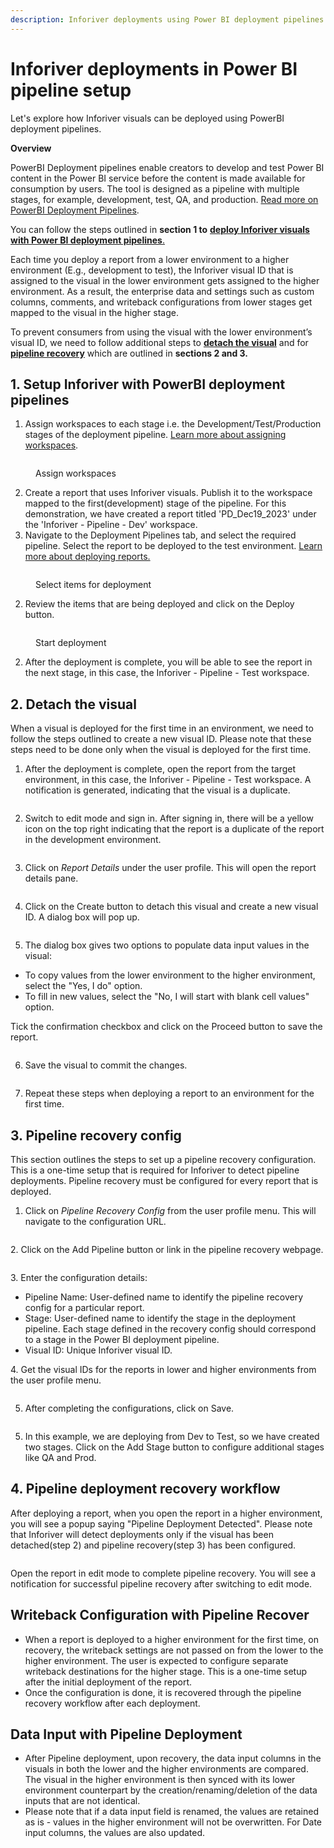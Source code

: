 ```yaml
---
description: Inforiver deployments using Power BI deployment pipelines
---
```


# Inforiver deployments in Power BI pipeline setup

Let's explore how Inforiver visuals can be deployed using PowerBI deployment pipelines.

**Overview**

PowerBI Deployment pipelines enable creators to develop and test Power BI content in the Power BI service before the content is made available for consumption by users. The tool is designed as a pipeline with multiple stages, for example, development, test, QA, and production. [Read more on PowerBI Deployment Pipelines](https://nam12.safelinks.protection.outlook.com/?url=https%3A%2F%2Flearn.microsoft.com%2Fen-us%2Ffabric%2Fcicd%2Fdeployment-pipelines%2Fintro-to-deployment-pipelines\&data=05%7C01%7CDeepthyD%40lumel.com%7Ca87a79fb0b12450c528508dbc0b0a156%7C9f84ee4bbee342f7b84ce57e5e92f105%7C0%7C0%7C638315637090593779%7CUnknown%7CTWFpbGZsb3d8eyJWIjoiMC4wLjAwMDAiLCJQIjoiV2luMzIiLCJBTiI6Ik1haWwiLCJXVCI6Mn0%3D%7C3000%7C%7C%7C\&sdata=tVBVdrJJ4Zlr4nx%2FV%2FFPPTwvnSB48LD%2BroaOexysB7k%3D\&reserved=0).&#x20;

You can follow the steps outlined in **section 1 to** [**deploy Inforiver visuals with Power BI deployment pipelines**.](inforiver-deployments-in-power-bi-pipeline-setup.md#1.-setup-inforiver-with-powerbi-deployment-pipelines)

Each time you deploy a report from a lower environment to a higher environment (E.g., development to test), the Inforiver visual ID that is assigned to the visual in the lower environment gets assigned to the higher environment. As a result, the enterprise data and settings such as custom columns, comments, and writeback configurations from lower stages get mapped to the visual in the higher stage.

To prevent consumers from using the visual with the lower environment’s visual ID, we need to follow additional steps to [**detach the visual**](inforiver-deployments-in-power-bi-pipeline-setup.md#2.-detach-the-visual) and for [**pipeline recovery**](inforiver-deployments-in-power-bi-pipeline-setup.md#3.-pipeline-recovery-config) which are outlined in **sections 2 and 3.**&#x20;

## 1. Setup Inforiver with PowerBI deployment pipelines

1. Assign workspaces to each stage i.e. the Development/Test/Production stages of the deployment pipeline. [Learn more about assigning workspaces](https://learn.microsoft.com/en-us/fabric/cicd/deployment-pipelines/assign-pipeline).&#x20;

<figure><img src="../../.gitbook/assets/image (10) (1) (1) (1).png" alt=""><figcaption><p>Assign workspaces</p></figcaption></figure>

2. Create a report that uses Inforiver visuals. Publish it to the workspace mapped to the first(development) stage of the pipeline. For this demonstration, we have created a report titled 'PD\_Dec19\_2023' under the 'Inforiver - Pipeline - Dev' workspace.&#x20;
3. Navigate to the Deployment Pipelines tab, and select the required pipeline. Select the report to be deployed to the test environment. [Learn more about deploying reports.](https://learn.microsoft.com/en-us/fabric/cicd/deployment-pipelines/deploy-content)

<figure><img src="../../.gitbook/assets/image (333).png" alt=""><figcaption><p>Select items for deployment</p></figcaption></figure>

2. Review the items that are being deployed and click on the Deploy button.

<figure><img src="../../.gitbook/assets/image (334).png" alt=""><figcaption><p>Start deployment</p></figcaption></figure>

2. After the deployment is complete, you will be able to see the report in the next stage, in this case, the Inforiver - Pipeline - Test workspace.

## 2. Detach the visual

When a visual is deployed for the first time in an environment, we need to follow the steps outlined to create a new visual ID. Please note that these steps need to be done only when the visual is deployed for the first time.&#x20;

1. After the deployment is complete, open the report from the target environment, in this case, the Inforiver - Pipeline - Test workspace. A notification is generated, indicating that the visual is a duplicate.

<figure><img src="../../.gitbook/assets/image (337).png" alt=""><figcaption></figcaption></figure>

2. Switch to edit mode and sign in. After signing in, there will be a yellow icon on the top right indicating that the report is a duplicate of the report in the development environment.

<figure><img src="../../.gitbook/assets/image (338).png" alt=""><figcaption></figcaption></figure>

3. Click on _Report Details_ under the user profile. This will open the report details pane.

<figure><img src="../../.gitbook/assets/image (339).png" alt=""><figcaption></figcaption></figure>

4. Click on the Create button to detach this visual and create a new visual ID. A dialog box will pop up.&#x20;

<figure><img src="../../.gitbook/assets/image (340).png" alt=""><figcaption></figcaption></figure>

5. The dialog box gives two options to populate data input values in the visual:

* To copy values from the lower environment to the higher environment, select the "Yes, I do" option.
* To fill in new values, select the "No, I will start with blank cell values" option.

Tick the confirmation checkbox and click on the Proceed button to save the report.

<figure><img src="../../.gitbook/assets/image (341).png" alt=""><figcaption></figcaption></figure>

6. Save the visual to commit the changes.

<figure><img src="../../.gitbook/assets/image (342).png" alt=""><figcaption></figcaption></figure>

7. Repeat these steps when deploying a report to an environment for the first time.

## 3. **Pipeline recovery config**

This section outlines the steps to set up a pipeline recovery configuration. This is a one-time setup that is required for Inforiver to detect pipeline deployments. Pipeline recovery must be configured for every report that is deployed.

1. Click on _Pipeline Recovery Config_ from the user profile menu. This will navigate to the configuration URL.

<figure><img src="../../.gitbook/assets/image (343).png" alt=""><figcaption></figcaption></figure>

2\. Click on the Add Pipeline button or link in the pipeline recovery webpage.

<figure><img src="../../.gitbook/assets/image (344).png" alt=""><figcaption></figcaption></figure>

3\. Enter the configuration details:

* Pipeline Name: User-defined name to identify the pipeline recovery config for a particular report.
* Stage: User-defined name to identify the stage in the deployment pipeline. Each stage defined in the recovery config should correspond to a stage in the Power BI deployment pipeline.
* Visual ID: Unique Inforiver visual ID.

4\. Get the visual IDs for the reports in lower and higher environments from the user profile menu.

<figure><img src="../../.gitbook/assets/image (349).png" alt=""><figcaption></figcaption></figure>

5. After completing the configurations, click on Save.&#x20;

<figure><img src="../../.gitbook/assets/image (350).png" alt=""><figcaption></figcaption></figure>

5. In this example, we are deploying from Dev to Test, so we have created two stages. Click on the Add Stage button to configure additional stages like QA and Prod.

## **4. Pipeline deployment recovery workflow**

&#x20;After deploying a report, when you open the report in a higher environment, you will see a popup saying "Pipeline Deployment Detected".  Please note that Inforiver will detect deployments only if the visual has been detached(step 2) and pipeline recovery(step 3) has been configured.

<figure><img src="../../.gitbook/assets/image (348).png" alt=""><figcaption></figcaption></figure>

Open the report in edit mode to complete pipeline recovery. You will see a notification for successful pipeline recovery after switching to edit mode.

## Writeback Configuration with Pipeline Recover

* When a report is deployed to a higher environment for the first time, on recovery, the writeback settings are not passed on from the lower to the higher environment. The user is expected to configure separate writeback destinations for the higher stage. This is a one-time setup after the initial deployment of the report.
* Once the configuration is done, it is recovered through the pipeline recovery workflow after each deployment.

## Data Input with Pipeline Deployment

* After Pipeline deployment, upon recovery, the data input columns in the visuals in both the lower and the higher environments are compared. The visual in the higher environment is then synced with its lower environment counterpart by the creation/renaming/deletion of the data inputs that are not identical.
* Please note that if a data input field is renamed, the values are retained as is - values in the higher environment will not be overwritten. For Date input columns, the values are also updated.
